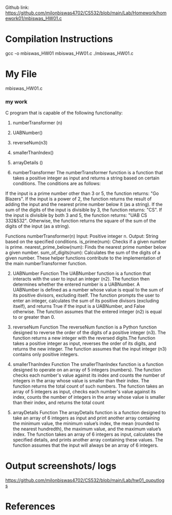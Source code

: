 Github link: https://github.com/milonbiswas4702/CS532/blob/main/Lab/Homework/homework01/mbiswas_HW01.c

# Compilation Instructions

gcc -o mbiswas_HW01 mbiswas_HW01.c
./mbiswas_HW01.c

# My File
mbiswas_HW01.c

### my work

C program that is capable of the following functionality:
1. numberTransformer (n)
2. UABNumber()
3. reverseNum(n3)
4. smallerThanIndex()
5. arrayDetails ()
   



1. numberTransformer
The numberTransformer function is a function that takes a positive integer as input and returns a string based on certain conditions. The conditions are as follows:

If the input is a prime number other than 3 or 5, the function returns: "Go Blazers".
If the input is a power of 2, the function returns the result of adding the input and the nearest prime number below it (as a string).
If the sum of the digits of the input is divisible by 3, the function returns: "CS".
If the input is divisible by both 3 and 5, the function returns: "UAB CS 332&532".
Otherwise, the function returns the square of the sum of the digits of the input (as a string).

Functions
numberTransformer(n)
Input: Positive integer n.
Output: String based on the specified conditions.
is_prime(num): Checks if a given number is prime.
nearest_prime_below(num): Finds the nearest prime number below a given number.
sum_of_digits(num): Calculates the sum of the digits of a given number.
These helper functions contribute to the implementation of the main numberTransformer function.

2. UABNumber Function
The UABNumber function is a function that interacts with the user to input an integer (n2). The function then determines whether the entered number is a UABNumber. A UABNumber is defined as a number whose value is equal to the sum of its positive divisors, excluding itself.
The function prompts the user to enter an integer, calculates the sum of its positive divisors (excluding itself), and returns True if the input is a UABNumber, and False otherwise. The function assumes that the entered integer (n2) is equal to or greater than 0.

3. reverseNum Function
The reverseNum function is a Python function designed to reverse the order of the digits of a positive integer (n3). The function returns a new integer with the reversed digits.The function takes a positive integer as input, reverses the order of its digits, and returns the new integer. The function assumes that the input integer (n3) contains only positive integers.

4. smallerThanIndex Function
The smallerThanIndex function is a function designed to operate on an array of 5 integers (numbers). The function checks each number's value against its index and counts the number of integers in the array whose value is smaller than their index. The function returns the total count of such numbers. The function takes an array of 5 integers as input, checks each number's value against its index, counts the number of integers in the array whose value is smaller than their index, and returns the total count

5. arrayDetails Function
The arrayDetails function is a function designed to take an array of 6 integers as input and print another array containing the minimum value, the minimum value’s index, the mean (rounded to the nearest hundredth), the maximum value, and the maximum value’s index. The function takes an array of 6 integers as input, calculates the specified details, and prints another array containing these values.
The function assumes that the input will always be an array of 6 integers.


# Output screenshots/ logs
https://github.com/milonbiswas4702/CS532/blob/main/Lab/hw01_ouputlogs

# References

